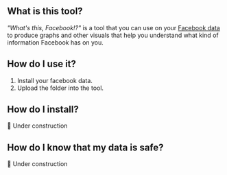 ## What is this tool?

*"What's this, Facebook!?"* is a tool that you can use on your [Facebook data](https://www.facebook.com/help/1701730696756992?cms_id=131112897028467) to produce graphs and other visuals that help you understand what kind of information Facebook has on you.

## How do I use it?
1. Install your facebook data.
2. Upload the folder into the tool.

## How do I install?
:construction: Under construction

## How do I know that my data is safe?
:construction: Under construction
